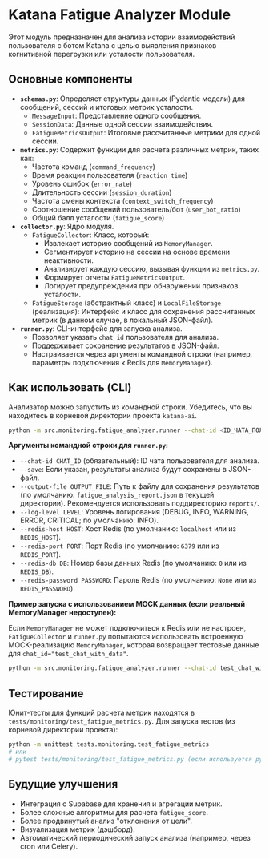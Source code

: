 # Katana Fatigue Analyzer Module

Этот модуль предназначен для анализа истории взаимодействий пользователя с ботом Katana с целью выявления признаков когнитивной перегрузки или усталости пользователя.

## Основные компоненты

-   **`schemas.py`**: Определяет структуры данных (Pydantic модели) для сообщений, сессий и итоговых метрик усталости.
    -   `MessageInput`: Представление одного сообщения.
    -   `SessionData`: Данные одной сессии взаимодействия.
    -   `FatigueMetricsOutput`: Итоговые рассчитанные метрики для одной сессии.
-   **`metrics.py`**: Содержит функции для расчета различных метрик, таких как:
    -   Частота команд (`command_frequency`)
    -   Время реакции пользователя (`reaction_time`)
    -   Уровень ошибок (`error_rate`)
    -   Длительность сессии (`session_duration`)
    -   Частота смены контекста (`context_switch_frequency`)
    -   Соотношение сообщений пользователь/бот (`user_bot_ratio`)
    -   Общий балл усталости (`fatigue_score`)
-   **`collector.py`**: Ядро модуля.
    -   `FatigueCollector`: Класс, который:
        -   Извлекает историю сообщений из `MemoryManager`.
        -   Сегментирует историю на сессии на основе времени неактивности.
        -   Анализирует каждую сессию, вызывая функции из `metrics.py`.
        -   Формирует отчеты `FatigueMetricsOutput`.
        -   Логирует предупреждения при обнаружении признаков усталости.
    -   `FatigueStorage` (абстрактный класс) и `LocalFileStorage` (реализация): Интерфейс и класс для сохранения рассчитанных метрик (в данном случае, в локальный JSON-файл).
-   **`runner.py`**: CLI-интерфейс для запуска анализа.
    -   Позволяет указать `chat_id` пользователя для анализа.
    -   Поддерживает сохранение результатов в JSON-файл.
    -   Настраивается через аргументы командной строки (например, параметры подключения к Redis для `MemoryManager`).

## Как использовать (CLI)

Анализатор можно запустить из командной строки. Убедитесь, что вы находитесь в корневой директории проекта `katana-ai`.

```bash
python -m src.monitoring.fatigue_analyzer.runner --chat-id <ID_ЧАТА_ПОЛЬЗОВАТЕЛЯ> --save --output-file reports/fatigue_analysis_<ID_ЧАТА_ПОЛЬЗОВАТЕЛЯ>.json --log-level INFO
```

**Аргументы командной строки для `runner.py`:**

-   `--chat-id CHAT_ID` (обязательный): ID чата пользователя для анализа.
-   `--save`: Если указан, результаты анализа будут сохранены в JSON-файл.
-   `--output-file OUTPUT_FILE`: Путь к файлу для сохранения результатов (по умолчанию: `fatigue_analysis_report.json` в текущей директории). Рекомендуется использовать поддиректорию `reports/`.
-   `--log-level LEVEL`: Уровень логирования (DEBUG, INFO, WARNING, ERROR, CRITICAL; по умолчанию: INFO).
-   `--redis-host HOST`: Хост Redis (по умолчанию: `localhost` или из `REDIS_HOST`).
-   `--redis-port PORT`: Порт Redis (по умолчанию: `6379` или из `REDIS_PORT`).
-   `--redis-db DB`: Номер базы данных Redis (по умолчанию: `0` или из `REDIS_DB`).
-   `--redis-password PASSWORD`: Пароль Redis (по умолчанию: `None` или из `REDIS_PASSWORD`).

**Пример запуска с использованием MOCK данных (если реальный MemoryManager недоступен):**

Если `MemoryManager` не может подключиться к Redis или не настроен, `FatigueCollector` и `runner.py` попытаются использовать встроенную MOCK-реализацию `MemoryManager`, которая возвращает тестовые данные для `chat_id="test_chat_with_data"`.

```bash
python -m src.monitoring.fatigue_analyzer.runner --chat-id test_chat_with_data --save --output-file reports/fatigue_analysis_MOCK.json --log-level DEBUG
```

## Тестирование

Юнит-тесты для функций расчета метрик находятся в `tests/monitoring/test_fatigue_metrics.py`. Для запуска тестов (из корневой директории проекта):

```bash
python -m unittest tests.monitoring.test_fatigue_metrics
# или
# pytest tests/monitoring/test_fatigue_metrics.py (если используется pytest)
```

## Будущие улучшения

-   Интеграция с Supabase для хранения и агрегации метрик.
-   Более сложные алгоритмы для расчета `fatigue_score`.
-   Более продвинутый анализ "отклонения от цели".
-   Визуализация метрик (дэшборд).
-   Автоматический периодический запуск анализа (например, через cron или Celery).
```
